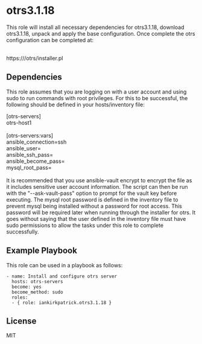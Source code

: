 otrs3.1.18
==========

This role will install all necessary dependencies for otrs3.1.18, download otrs3.1.18, unpack and apply the base configuration. Once complete the otrs configuration can be completed at:<br><br>

https://<hostname>/otrs/installer.pl

Dependencies
------------

This role assumes that you are logging on with a user account and using sudo to run commands with root privileges. For this to be successful, the following should be defined in your hosts/inventory file:

[otrs-servers]<br>
otrs-host1<br>
<br>
[otrs-servers:vars]<br>
ansible_connection=ssh<br>
ansible_user=<user><br>
ansible_ssh_pass=<userpass><br>
ansible_become_pass=<userpass><br>
mysql_root_pass=<mysql-root-password><br>
<br>
It is recommended that you use ansible-vault encrypt <inventory-file> to encrypt the file as it includes sensitive user account information. The script can then be run with the "--ask-vault-pass" option to prompt for the vault key before executing. The mysql root password is defined in the inventory file to prevent mysql being installed without a password for root access. This password will be required later when running through the installer for otrs.
It goes without saying that the user defined in the inventory file must have sudo permissions to allow the tasks under this role to complete successfully.

Example Playbook
----------------

This role can be used in a playbook as follows: 

    - name: Install and configure otrs server
      hosts: otrs-servers
      become: yes
      become_method: sudo
      roles:
      - { role: iankirkpatrick.otrs3.1.18 }

License
-------

MIT

